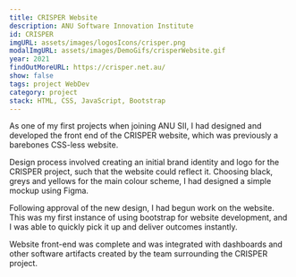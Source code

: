 ```yaml
---
title: CRISPER Website
description: ANU Software Innovation Institute
id: CRISPER
imgURL: assets/images/logosIcons/crisper.png 
modalImgURL: assets/images/DemoGifs/crisperWebsite.gif
year: 2021
findOutMoreURL: https://crisper.net.au/
show: false
tags: project WebDev
category: project
stack: HTML, CSS, JavaScript, Bootstrap
---
```

  As one of my first projects when joining ANU SII, I had designed and developed the front end of the CRISPER website, which was previously a barebones CSS-less website.

  Design process involved creating an initial brand identity and logo for the CRISPER project, such that the website could reflect it. Choosing black, greys and yellows for the main colour scheme, I had designed a simple mockup using Figma.

  Following approval of the new design, I had begun work on the website. This was my first instance of using bootstrap for website development, and I was able to quickly pick it up and deliver outcomes instantly.

  Website front-end was complete and was integrated with dashboards and other software artifacts created by the team surrounding the CRISPER project.